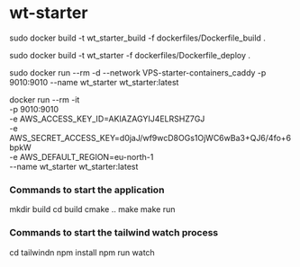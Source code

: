 # wt-starter


sudo docker build -t wt_starter_build -f dockerfiles/Dockerfile_build .

sudo docker build -t wt_starter -f dockerfiles/Dockerfile_deploy .

sudo docker run --rm -d --network VPS-starter-containers_caddy -p 9010:9010 --name wt_starter wt_starter:latest

docker  run --rm -it  \
        -p 9010:9010 \
        -e AWS_ACCESS_KEY_ID=AKIAZAGYIJ4ELRSHZ7GJ \
        -e AWS_SECRET_ACCESS_KEY=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 \
        -e AWS_DEFAULT_REGION=eu-north-1 \
        --name wt_starter wt_starter:latest 

### Commands to start the application
mkdir build 
cd build
cmake ..
make
make run


### Commands to start the tailwind watch process
cd tailwindn
npm install
npm run watch